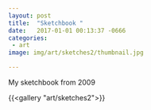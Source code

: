 ```yaml
---
layout: post
title:  "Sketchbook "
date:   2017-01-01 00:13:37 -0666
categories: 
 - art
image: img/art/sketches2/thumbnail.jpg

---
```


My sketchbook from 2009

{{<gallery "art/sketches2">}}
